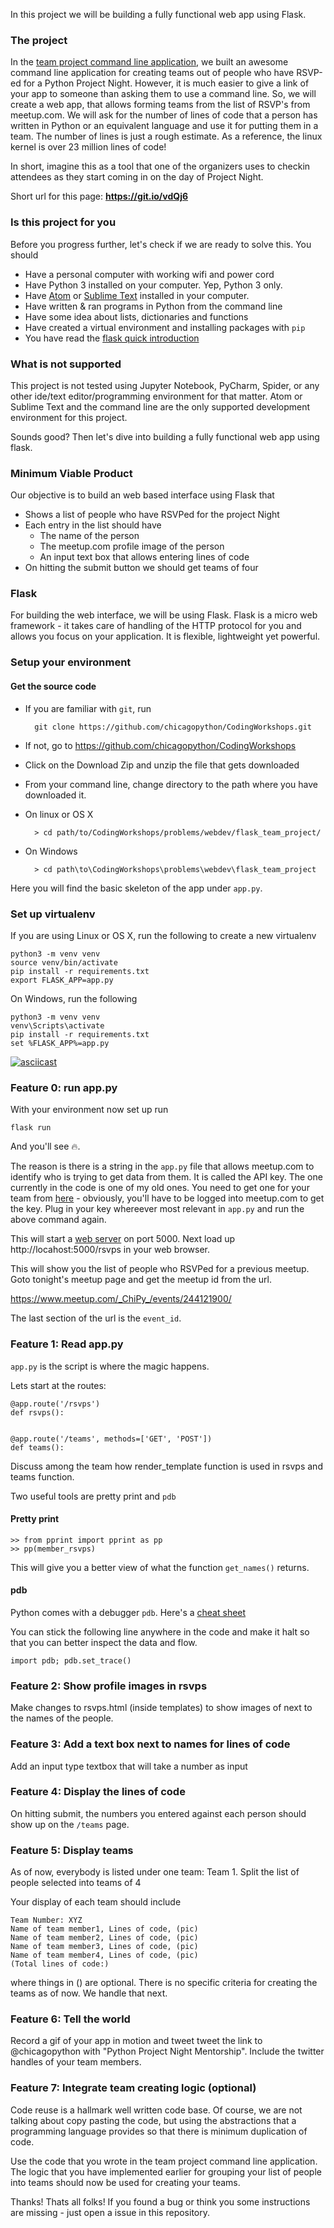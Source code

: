 In this project we will be building a fully functional web app using
Flask.

### The project
In the [team project command line application](https://github.com/chicagopython/CodingWorkshops/tree/master/problems/py101/python_team_project), we built an awesome command line
application for creating teams out of people who have RSVP-ed for a Python Project
Night. However, it is much easier to give a link of your app to someone
than asking them to use a command line. So, we will create a web app, that allows
forming teams from the list of RSVP's from meetup.com. We
will ask for the number of lines of code that a person has written in
Python or an equivalent language and use it for putting them in a team. The number of lines is just a rough estimate. As a reference, the linux kernel is over 23 million lines of code!

In short, imagine this as a tool that one of the
organizers uses to checkin attendees as they start coming in on the day of
Project Night.

Short url for this page: **https://git.io/vdQj6**

### Is this project for you
Before you progress further, let's check if we are ready to solve this. You should
- Have a personal computer with working wifi and power cord
- Have Python 3 installed on your computer. Yep, Python 3 only.
- Have [Atom](https://atom.io/) or [Sublime Text](https://www.sublimetext.com/3) installed in your computer.
- Have written & ran programs in Python from the command line
- Have some idea about lists, dictionaries and functions
- Have created a virtual environment and installing packages with `pip`
- You have read the [flask quick introduction](http://flask.pocoo.org/docs/0.12/quickstart/)

### What is not supported
This project is not tested using Jupyter Notebook, PyCharm,
Spider, or any other ide/text editor/programming environment for that matter.
Atom or Sublime Text and the command line are the only supported development
environment for this project.

Sounds good? Then let's dive into building a fully functional web app using flask.

### Minimum Viable Product
Our objective is to build an web based interface using Flask that
- Shows a list of people who have RSVPed for the project Night
- Each entry in the list should have
  - The name of the person
  - The meetup.com profile image of the person
  - An input text box that allows entering lines of code
- On hitting the submit button we should get teams of four


### Flask
For building the web interface, we will be using Flask.
Flask is a micro web framework - it takes care of handling of the HTTP
protocol for you and allows you focus on your application. It is flexible,
lightweight yet powerful.

### Setup your environment
#### Get the source code
- If you are familiar with `git`, run

		git clone https://github.com/chicagopython/CodingWorkshops.git

- If not, go to https://github.com/chicagopython/CodingWorkshops
- Click on the Download Zip and unzip the file that gets downloaded
- From your command line, change directory to the path where you have downloaded it.
- On linux or OS X

 		> cd path/to/CodingWorkshops/problems/webdev/flask_team_project/

- On Windows

		> cd path\to\CodingWorkshops\problems\webdev\flask_team_project


Here you will find the basic skeleton of the app under `app.py`.

### Set up virtualenv
If you are using Linux or OS X, run the following to create a new virtualenv

    python3 -m venv venv
    source venv/bin/activate
    pip install -r requirements.txt
    export FLASK_APP=app.py

On Windows, run the following

    python3 -m venv venv
    venv\Scripts\activate
    pip install -r requirements.txt
    set %FLASK_APP%=app.py

[![asciicast](https://asciinema.org/a/M1hP91h153PuOPEjVYbot6jPj.png)](https://asciinema.org/a/M1hP91h153PuOPEjVYbot6jPj)

### Feature 0: run app.py
With your environment now set up run

    flask run

And you'll see 🔥.

The reason is there is a string in the `app.py` file that allows meetup.com to identify who is trying to get data from them. It is called the API key. The one currently in the code is one of my old ones. You need to get one for your team from [here](https://secure.meetup.com/meetup_api/key/) - obviously, you'll have to be logged into meetup.com to get the key.
Plug in your key whereever most relevant in `app.py` and run the above command again.

This will start a [web server](https://developer.mozilla.org/en-US/docs/Learn/Common_questions/What_is_a_web_server) on port 5000.
Next load up http://locahost:5000/rsvps in your web browser.

This will show you the list of people who RSVPed for a previous meetup.
Goto tonight's meetup page and get the meetup id from the url.

   https://www.meetup.com/_ChiPy_/events/244121900/

The last section of the url is the `event_id`.

### Feature 1: Read app.py
`app.py` is the script is where the magic happens.

Lets start at the routes:

    @app.route('/rsvps')
    def rsvps():


    @app.route('/teams', methods=['GET', 'POST'])
    def teams():

Discuss among the team how render_template function is used in rsvps and teams
function.

Two useful tools are pretty print and `pdb`

#### Pretty print

    >> from pprint import pprint as pp
    >> pp(member_rsvps)

This will give you a better view of what the function `get_names()` returns.

#### pdb
Python comes with a debugger `pdb`. Here's a [cheat sheet](https://appletree.or.kr/quick_reference_cards/Python/Python%20Debugger%20Cheatsheet.pdf)

You can stick the following line anywhere in the code and make it halt so that you can better inspect the data and flow.

    import pdb; pdb.set_trace()

### Feature 2: Show profile images in rsvps
Make changes to rsvps.html (inside templates) to show images of next to the
names of the people.

### Feature 3: Add a text box next to names for lines of code
Add an input type textbox that will take a number as input

### Feature 4: Display the lines of code
On hitting submit, the numbers you entered against each person should show up
on the `/teams` page.

### Feature 5: Display teams
As of now, everybody is listed under one team: Team 1.
Split the list of people selected into teams of 4

Your display of each team should include

    Team Number: XYZ
    Name of team member1, Lines of code, (pic)
    Name of team member2, Lines of code, (pic)
    Name of team member3, Lines of code, (pic)
    Name of team member4, Lines of code, (pic)
    (Total lines of code:)

where things in () are optional.
There is no specific criteria for creating the teams as of now. We handle that
next.

### Feature 6: Tell the world
Record a gif of your app in motion and tweet tweet the link to @chicagopython with "Python Project Night Mentorship". Include the twitter handles of your team members.

### Feature 7: Integrate team creating logic (optional)
Code reuse is a hallmark well written code base. Of course, we are
not talking about copy pasting the code, but using the abstractions that a
programming language provides so that there is minimum duplication of code.

Use the code that you wrote in the team project command line application. The logic
that you have implemented earlier for grouping your list of people into teams
should now be used for creating your teams.

Thanks! Thats all folks!
If you found a bug or think you some instructions are missing - just open a issue in this repository.
